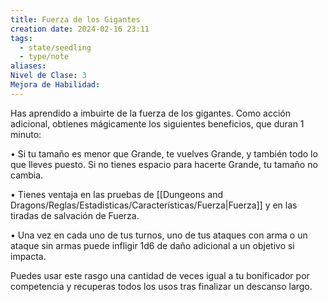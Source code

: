 ```yaml
---
title: Fuerza de los Gigantes
creation date: 2024-02-16 23:11
tags:
  - state/seedling
  - type/note
aliases: 
Nivel de Clase: 3
Mejora de Habilidad:
---
```

Has aprendido a imbuirte de la fuerza de los gigantes. Como acción adicional, obtienes mágicamente los siguientes beneficios, que duran 1 minuto:

• Si tu tamaño es menor que Grande, te vuelves Grande, y también todo lo que lleves puesto. Si no
tienes espacio para hacerte Grande, tu tamaño no cambia.

• Tienes ventaja en las pruebas de [[Dungeons and Dragons/Reglas/Estadisticas/Características/Fuerza|Fuerza]] y en las tiradas de salvación de Fuerza.

• Una vez en cada uno de tus turnos, uno de tus ataques con arma o un ataque sin armas puede
infligir 1d6 de daño adicional a un objetivo si impacta.

Puedes usar este rasgo una cantidad de veces igual a tu bonificador por competencia y recuperas
todos los usos tras finalizar un descanso largo.

